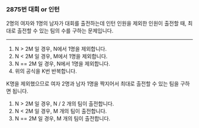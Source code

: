 ### 2875번 대회 or 인턴

2명의 여자와 1명의 남자가 대회를 출전하는데 인턴 인원을 제외한 인원이 출전할 때, 최대로 출전할 수 있는 팀의 수를 구하는 문제입니다.

---

1. N > 2M 일 경우, N에서 1명을 제외합니다.
2. N < 2M 일 경우, M에서 1명을 제외합니다.
3. N == 2M 일 경우, N에서 1명을 제외합니다.
4. 위의 공식을 K번 반복합니다.

K명을 제외했으므로 여자 2명과 남자 1명을 짝지어서 최대로 출전할 수 있는 팀을 구하면 됩니다.

1. N > 2M 일 경우, N / 2 개의 팀이 출전합니다.
2. N < 2M 일 경우, M 개의 팀이 출전합니다.
3. N == 2M 일 경우, M 개의 팀이 출전합니다.
